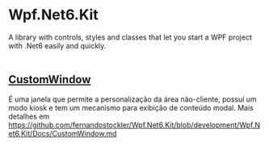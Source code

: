 # Wpf.Net6.Kit
A library with controls, styles and classes that let you start a WPF project with .Net6 easily and quickly.
<br/><br/>
## [CustomWindow](https://github.com/fernandostockler/Wpf.Net6.Kit/blob/development/Wpf.Net6.Kit/Docs/CustomWindow.md) 
É uma janela que permite a personalização da área não-cliente, possuí um modo kiosk e tem um mecanismo para exibição de conteúdo modal. Mais detalhes em <https://github.com/fernandostockler/Wpf.Net6.Kit/blob/development/Wpf.Net6.Kit/Docs/CustomWindow.md>
